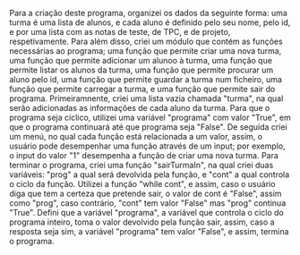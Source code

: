 Para a criação deste programa, organizei os dados da seguinte forma: uma turma é uma lista de alunos, e cada aluno é definido pelo seu nome, pelo id, e por uma lista com as notas de teste, de TPC, e de projeto, respetivamente.
Para além disso, criei um módulo que contém as funções necessárias ao programa; uma função que permite criar uma nova turma, uma função que permite adicionar um alunoo à turma, uma função que permite listar os alunos da turma, uma função que permite procurar um aluno pelo id, uma função que permite guardar a turma num ficheiro, uma função que permite carregar a turma, e uma função que permite sair do programa.
Primeiramnente, criei uma lista vazia chamada "turma", na qual serão adicionadas as informações de cada aluno da turma. Para que o programa seja cíclico, utilizei uma variável "programa" com valor "True", em que o programa continuará até que programa seja "False". De seguida criei um menú, no qual cada função está relacionada a um valor, assim, o usuário pode desempenhar uma função através de um input; por exemplo, o input do valor "1" desempenha a função de criar uma nova turma. 
Para terminar o programa, criei uma função "sairTurmaIn", na qual criei duas variáveis: "prog" a qual será devolvida pela função, e "cont" a qual controla o ciclo da função. Utilizei a função "while cont", e assim, caso o usuário diga que tem a certeza que pretende sair, o valor de cont é "False", assim como "prog", caso contrário, "cont" tem valor "False" mas "prog" continua "True". Defini que a variável "programa", a variável que controla o ciclo do programa inteiro, toma o valor devolvido pela função sair, assim, caso a resposta seja sim, a variável "programa" tem valor "False", e assim, termina o programa.
